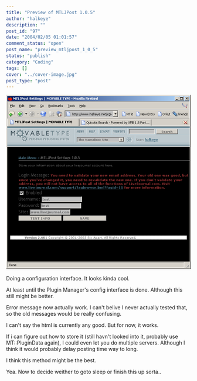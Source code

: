 ```yaml
---
title: "Preview of MTLJPost 1.0.5"
author: "halkeye"
description: ""
post_id: "97"
date: "2004/02/05 01:01:57"
comment_status: "open"
post_name: "preview_mtljpost_1_0_5"
status: "publish"
category: "Coding"
tags: []
cover: "../cover-image.jpg"
post_type: "post"
---
```


![](clp83.png)

Doing a configuration interface. It looks kinda cool.

At least until the Plugin Manager's config interface is done. Although this still might be better.

Error message now actually work. I can't belive I never actually tested that, so the old messages would be really confusing.

I can't say the html is currently any good. But for now, it works.

If i can figure out how to store it (still havn't looked into it, probably use MT::PluginData again), I could even let you do multiple servers. Although I think it would probably delay posting time way to long.

I think this method might be the best.

Yea. Now to decide weither to goto sleep or finish this up sorta..
